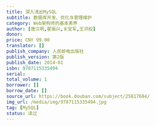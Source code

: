 ```yaml
---
title: 深入浅出MySQL
subtitle: 数据库开发、优化与管理维护
category: Web架构师的基本素养
author: [唐汉明,翟振兴,关宝军,王洪权]
donor: 
price: CNY 99.00
translator: []
publish_company: 人民邮电出版社
publish_version: 第2版
publish_date: 2014-01
isbn: 9787115335494
serial: 
total_volume: 1
borrower: []
borrow_date: []
source_url: https://book.douban.com/subject/25817684/
img_url: /media/img/9787115335494.jpg
tag: [MySQL]
status: 读过
---
```

